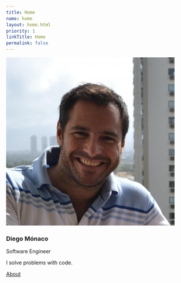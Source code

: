 ```yaml
---
title: Home
name: home
layout: home.html
priority: 1
linkTitle: Home
permalink: false
---
```


<img class="avatar" src="/images/me.jpg" title="Diego Mónaco">

<h3 class="collapse">Diego Mónaco</h3>

<p class="leading">Software Engineer</p>

I solve problems with code.

<p><a href="/about" class="btn">About</a></p>

